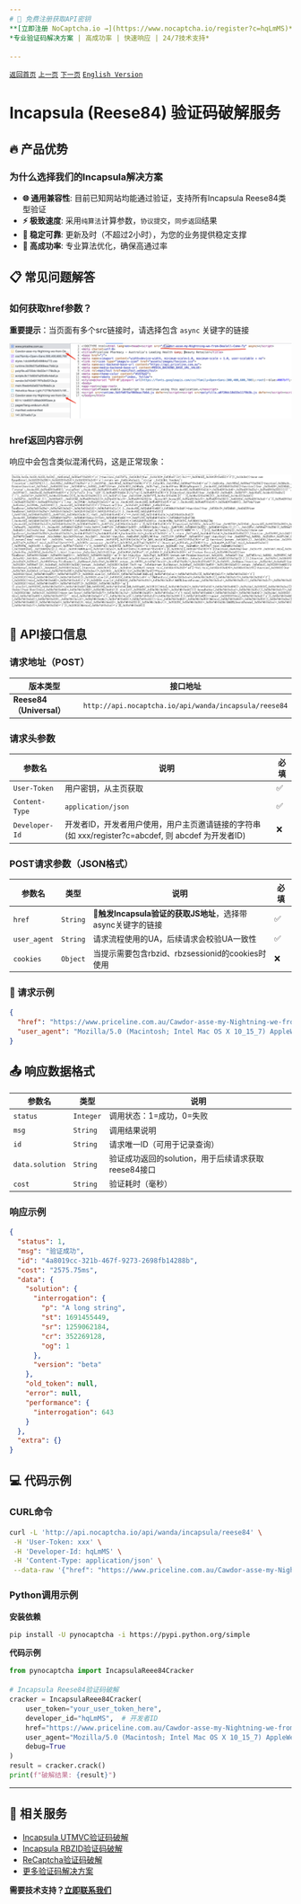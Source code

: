 ```yaml
---
# 🚀 免费注册获取API密钥
**[立即注册 NoCaptcha.io →](https://www.nocaptcha.io/register?c=hqLmMS)**  
*专业验证码解决方案 | 高成功率 | 快速响应 | 24/7技术支持*

---
```


[`返回首页`](../README.md)    [`上一页`](hcaptcha.md)       [`下一页`](incapsula_utmvc.md)   [`English Version`](../en-US/incapsula.md)

# Incapsula (Reese84) 验证码破解服务

## 🔥 产品优势

### 为什么选择我们的Incapsula解决方案

* **🌐 通用兼容性**: 目前已知网站均能通过验证，支持所有Incapsula Reese84类型验证
* **⚡ 极致速度**: 采用`纯算法`计算参数，`协议提交`，`同步返回`结果
* **🔄 稳定可靠**: 更新及时（不超过2小时），为您的业务提供稳定支撑
* **🎯 高成功率**: 专业算法优化，确保高通过率

## 📋 常见问题解答

### 如何获取href参数？

**重要提示**：当页面有多个src链接时，请选择包含 `async` 关键字的链接

![incapsula参数获取](/images/incapsula/incapsula.png)

### href返回内容示例

响应中会包含类似混淆代码，这是正常现象：

![incapsula响应示例](/images/incapsula/incapsula2.png)

## 🔗 API接口信息

### 请求地址（POST）

| 版本类型 | 接口地址 |
|---------|---------|
| **Reese84（Universal）** | `http://api.nocaptcha.io/api/wanda/incapsula/reese84` |

### 请求头参数

| 参数名 | 说明 | 必填 |
|--------|------|------|
| `User-Token` | 用户密钥，从主页获取 | ✅ |
| `Content-Type` | `application/json` | ✅ |
| `Developer-Id` | 开发者ID，开发者用户使用，用户主页邀请链接的字符串(如 xxx/register?c=abcdef, 则 abcdef 为开发者ID) | ❌ |

### POST请求参数（JSON格式）

| 参数名 | 类型 | 说明 | 必填 |
|--------|------|------|------|
| `href` | `String` | 🚨**触发Incapsula验证的获取JS地址**，选择带async关键字的链接 | ✅ |
| `user_agent` | `String` | 请求流程使用的UA，后续请求会校验UA一致性 | ✅ |
| `cookies` | `Object` | 当提示需要包含rbzid、rbzsessionid的cookies时使用 | ❌ |

### 📝 请求示例

```json
{
  "href": "https://www.priceline.com.au/Cawdor-asse-my-Nightning-we-from-Dealell-Come-Ty",
  "user_agent": "Mozilla/5.0 (Macintosh; Intel Mac OS X 10_15_7) AppleWebKit/537.36 (KHTML, like Gecko) Chrome/108.0.0.0 Safari/537.36"
}
```

## 📤 响应数据格式

| 参数名 | 类型 | 说明 |
|--------|------|------|
| `status` | `Integer` | 调用状态：1=成功，0=失败 |
| `msg` | `String` | 调用结果说明 |
| `id` | `String` | 请求唯一ID（可用于记录查询） |
| `data.solution` | `String` | 验证成功返回的solution，用于后续请求获取reese84接口 |
| `cost` | `String` | 验证耗时（毫秒） |

### 响应示例

```json
{
  "status": 1,
  "msg": "验证成功",
  "id": "4a8019cc-321b-467f-9273-2698fb14288b",
  "cost": "2575.75ms",
  "data": {
    "solution": {
      "interrogation": {
        "p": "A long string",
        "st": 1691455449,
        "sr": 1259062184,
        "cr": 352269128,
        "og": 1
      },
      "version": "beta"
    },
    "old_token": null,
    "error": null,
    "performance": {
      "interrogation": 643
    }
  },
  "extra": {}
}
```

## 💻 代码示例

### CURL命令

```bash
curl -L 'http://api.nocaptcha.io/api/wanda/incapsula/reese84' \
 -H 'User-Token: xxx' \
 -H 'Developer-Id: hqLmMS' \
 -H 'Content-Type: application/json' \
 --data-raw '{"href": "https://www.priceline.com.au/Cawdor-asse-my-Nightning-we-from-Dealell-Come-Ty", "user_agent": "Mozilla/5.0 (Macintosh; Intel Mac OS X 10_15_7) AppleWebKit/537.36 (KHTML, like Gecko) Chrome/108.0.0.0 Safari/537.36"}'
```

### Python调用示例

**安装依赖**
```bash
pip install -U pynocaptcha -i https://pypi.python.org/simple
```

**代码示例**
```python
from pynocaptcha import IncapsulaReee84Cracker

# Incapsula Reese84验证码破解
cracker = IncapsulaReee84Cracker(
    user_token="your_user_token_here",
    developer_id="hqLmMS",  # 开发者ID
    href="https://www.priceline.com.au/Cawdor-asse-my-Nightning-we-from-Dealell-Come-Ty",
    user_agent="Mozilla/5.0 (Macintosh; Intel Mac OS X 10_15_7) AppleWebKit/537.36 (KHTML, like Gecko) Chrome/108.0.0.0 Safari/537.36",
    debug=True
)
result = cracker.crack()
print(f"破解结果: {result}")
```

---

## 🎯 相关服务

- [Incapsula UTMVC验证码破解](incapsula_utmvc.md)
- [Incapsula RBZID验证码破解](incapsula_rbzid.md)
- [ReCaptcha验证码破解](recaptcha.md)
- [更多验证码解决方案](../README.md)

**需要技术支持？[立即联系我们](https://www.nocaptcha.io/register?c=hqLmMS)**
